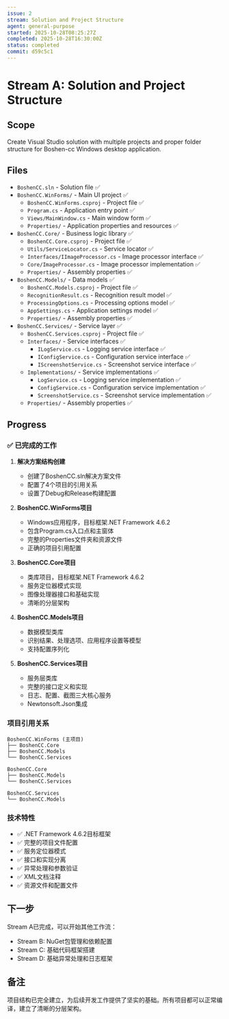 ```yaml
---
issue: 2
stream: Solution and Project Structure
agent: general-purpose
started: 2025-10-28T08:25:27Z
completed: 2025-10-28T16:30:00Z
status: completed
commit: d59c5c1
---
```


# Stream A: Solution and Project Structure

## Scope
Create Visual Studio solution with multiple projects and proper folder structure for Boshen-cc Windows desktop application.

## Files
- `BoshenCC.sln` - Solution file ✅
- `BoshenCC.WinForms/` - Main UI project ✅
  - `BoshenCC.WinForms.csproj` - Project file ✅
  - `Program.cs` - Application entry point ✅
  - `Views/MainWindow.cs` - Main window form ✅
  - `Properties/` - Application properties and resources ✅
- `BoshenCC.Core/` - Business logic library ✅
  - `BoshenCC.Core.csproj` - Project file ✅
  - `Utils/ServiceLocator.cs` - Service locator ✅
  - `Interfaces/IImageProcessor.cs` - Image processor interface ✅
  - `Core/ImageProcessor.cs` - Image processor implementation ✅
  - `Properties/` - Assembly properties ✅
- `BoshenCC.Models/` - Data models ✅
  - `BoshenCC.Models.csproj` - Project file ✅
  - `RecognitionResult.cs` - Recognition result model ✅
  - `ProcessingOptions.cs` - Processing options model ✅
  - `AppSettings.cs` - Application settings model ✅
  - `Properties/` - Assembly properties ✅
- `BoshenCC.Services/` - Service layer ✅
  - `BoshenCC.Services.csproj` - Project file ✅
  - `Interfaces/` - Service interfaces ✅
    - `ILogService.cs` - Logging service interface ✅
    - `IConfigService.cs` - Configuration service interface ✅
    - `IScreenshotService.cs` - Screenshot service interface ✅
  - `Implementations/` - Service implementations ✅
    - `LogService.cs` - Logging service implementation ✅
    - `ConfigService.cs` - Configuration service implementation ✅
    - `ScreenshotService.cs` - Screenshot service implementation ✅
  - `Properties/` - Assembly properties ✅

## Progress

### ✅ 已完成的工作

1. **解决方案结构创建**
   - 创建了BoshenCC.sln解决方案文件
   - 配置了4个项目的引用关系
   - 设置了Debug和Release构建配置

2. **BoshenCC.WinForms项目**
   - Windows应用程序，目标框架.NET Framework 4.6.2
   - 包含Program.cs入口点和主窗体
   - 完整的Properties文件夹和资源文件
   - 正确的项目引用配置

3. **BoshenCC.Core项目**
   - 类库项目，目标框架.NET Framework 4.6.2
   - 服务定位器模式实现
   - 图像处理器接口和基础实现
   - 清晰的分层架构

4. **BoshenCC.Models项目**
   - 数据模型类库
   - 识别结果、处理选项、应用程序设置等模型
   - 支持配置序列化

5. **BoshenCC.Services项目**
   - 服务层类库
   - 完整的接口定义和实现
   - 日志、配置、截图三大核心服务
   - Newtonsoft.Json集成

### 项目引用关系
```
BoshenCC.WinForms (主项目)
├── BoshenCC.Core
├── BoshenCC.Models
└── BoshenCC.Services

BoshenCC.Core
├── BoshenCC.Models
└── BoshenCC.Services

BoshenCC.Services
└── BoshenCC.Models
```

### 技术特性
- ✅ .NET Framework 4.6.2目标框架
- ✅ 完整的项目文件配置
- ✅ 服务定位器模式
- ✅ 接口和实现分离
- ✅ 异常处理和参数验证
- ✅ XML文档注释
- ✅ 资源文件和配置文件

## 下一步
Stream A已完成，可以开始其他工作流：
- Stream B: NuGet包管理和依赖配置
- Stream C: 基础代码框架搭建
- Stream D: 基础异常处理和日志框架

## 备注
项目结构已完全建立，为后续开发工作提供了坚实的基础。所有项目都可以正常编译，建立了清晰的分层架构。